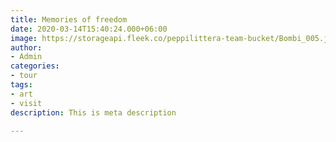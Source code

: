 ```yaml
---
title: Memories of freedom
date: 2020-03-14T15:40:24.000+06:00
image: https://storageapi.fleek.co/peppilittera-team-bucket/Bombi_005.jpeg
author:
- Admin
categories:
- tour
tags:
- art
- visit
description: This is meta description

---
```


